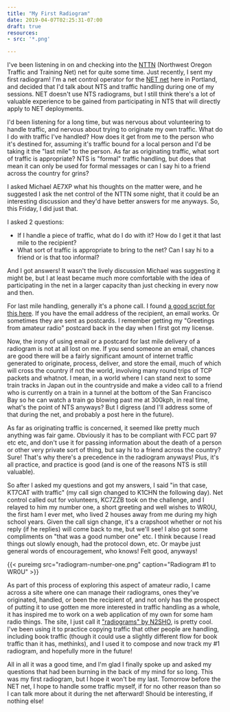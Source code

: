 ```yaml
---
title: "My First Radiogram"
date: 2019-04-07T02:25:31-07:00
draft: true
resources:
- src: '*.png'

---
```


I've been listening in on and checking into the [NTTN](http://nttnweb.us/) (Northwest Oregon Traffic and Training Net) net for quite some time. Just recently, I sent my first radiogram! I'm a net control operator for the [NET net](https://portlandprepares.org/net-resources/radio/ham-radio/practice-opportunities/net-net/) here in Portland, and decided that I'd talk about NTS and traffic handling during one of my sessions. NET doesn't use NTS radiograms, but I still think there's a lot of valuable experience to be gained from participating in NTS that will directly apply to NET deployments.

I'd been listening for a long time, but was nervous about volunteering to handle traffic, and nervous about trying to originate my own traffic. What do I do with traffic I've handled? How does it get from me to the person who it's destined for, assuming it's traffic bound for a local person and I'd be taking it the "last mile" to the person. As far as originating traffic, what sort of traffic is appropriate? NTS is "formal" traffic handling, but does that mean it can only be used for formal messages or can I say hi to a friend across the country for grins?

I asked Michael AE7XP what his thoughts on the matter were, and he suggested I ask the net control of the NTTN some night, that it could be an interesting discussion and they'd have better answers for me anyways. So, this Friday, I did just that.

I asked 2 questions:
* If I handle a piece of traffic, what do I do with it? How do I get it that last mile to the recipient?
* What sort of traffic is appropriate to bring to the net? Can I say hi to a friend or is that too informal?

And I got answers! It wasn't the lively discussion Michael was suggesting it might be, but I at least became much more comfortable with the idea of participating in the net in a larger capacity than just checking in every now and then.

For last mile handling, generally it's a phone call. I found [a good script for this here](https://ema.arrl.org/radiogram-call-script-guide/). If you have the email address of the recipient, an email works. Or sometimes they are sent as postcards. I remember getting my "Greetings from amateur radio" postcard back in the day when I first got my license.

Now, the irony of using email or a postcard for last mile delivery of a radiogram is  not at all lost on me. If you send someone an email, chances are good there will be a fairly significant amount of internet traffic generated to originate, process, deliver, and store the email, much of which will cross the country if not the world, involving many round trips of TCP packets and whatnot. I mean, in a world where I can stand next to some train tracks in Japan out in the countryside and make a video call to a friend who is currently on a train in a tunnel at the bottom of the San Francisco Bay so he can watch a train go blowing past me at 300kph, in real time, what's the point of NTS anyways? But I digress (and I'll address some of that during the net, and probably a post here in the future).

As far as originating traffic is concerned, it seemed like pretty much anything was fair game. Obviously it has to be compliant with FCC part 97 etc etc, and don't use it for passing information about the death of a person or other very private sort of thing, but say hi to a friend across the country? Sure! That's why there's a precedence in the radiogram anyways! Plus, it's all practice, and practice is good (and is one of the reasons NTS is still valuable).

So after I asked my questions and got my answers, I said "in that case, KT7CAT with traffic" (my call sign changed to K1CHN the following day). Net control called out for volunteers, KC7ZZB took on the challenge, and I relayed to him my number one, a short greeting and well wishes to WR0U, the first ham I ever met, who lived 2 houses away from me during my high school years. Given the call sign change, it's a crapshoot whether or not his reply (if he replies) will come back to me, but we'll see! I also got some compliments on "that was a good number one" etc. I think because I read things out slowly enough, had the protocol down, etc. Or maybe just general words of encouragement, who knows! Felt good, anyways!

{{< pureimg src="radiogram-number-one.png" caption="Radiogram #1 to WR0U" >}}

As part of this process of exploring this aspect of amateur radio, I came across a site where one can manage their radiograms, ones they've originated, handled, or been the recipient of, and not only has the prospect of putting it to use gotten me more interested in traffic handling as a whole, it has inspired me to work on a web application of my own for some ham radio things. The site, I just call it ["radiograms" by N2SHO](http://radiogram.n2sho.com), is pretty cool. I've been using it to practice copying traffic that other people are handling, including book traffic (though it could use a slightly different flow for book traffic than it has, methinks), and I used it to compose and now track my #1 radiogram, and hopefully more in the future!

All in all it was a good time, and I'm glad I finally spoke up and asked my questions that had been burning in the back of my mind for so long. This was my first radiogram, but I hope it won't be my last. Tomorrow before the NET net, I hope to handle some traffic myself, if for no other reason than so I can talk more about it during the net afterward! Should be interesting, if nothing else!
